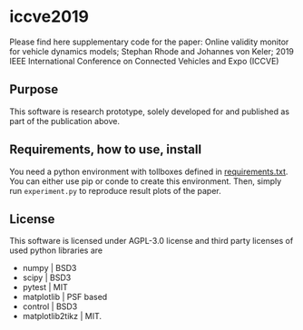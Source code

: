 # iccve2019
Please find here supplementary code for the paper: Online validity monitor for vehicle dynamics models; Stephan Rhode and Johannes von Keler; 2019 IEEE International Conference on Connected Vehicles and Expo (ICCVE)

## Purpose
This software is research prototype, solely developed for and published as part of the publication above.

## Requirements, how to use, install
You need a python environment with tollboxes defined in [requirements.txt](requirements.txt). You can either use pip
or conde to create this environment. Then, simply run `experiment.py` to reproduce result plots of the paper.

## License
This software is licensed under AGPL-3.0 license and third party licenses of used python libraries are
* numpy | BSD3
* scipy | BSD3
* pytest | MIT
* matplotlib | PSF based
* control | BSD3
* matplotlib2tikz | MIT.
